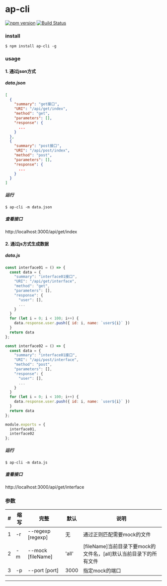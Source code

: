# ap-cli

<!--[![NPM version](https://img.shields.io/npm/v/ap-cli.svg?style=flat)](https://www.npmjs.com/package/ap-cli)-->
[![npm version](https://badge.fury.io/js/ap-cli.svg)](http://badge.fury.io/js/ap-cli)
[![Build Status](https://travis-ci.org/PengChen96/ap-cli.svg?branch=master)](https://travis-ci.org/PengChen96/ap-cli)

### install
```
$ npm install ap-cli -g
```

### usage
#### 1. 通过json方式
##### data.json
```json
[
  {
    "summary": "get接口",
    "URI": "/api/get/index",
    "method": "get",
    "parameters": [],
    "response": {
      ...
    }
  },
  {
    "summary": "post接口",
    "URI": "/api/post/index",
    "method": "post",
    "parameters": [],
    "response": {
      ...
    }
  }
]
```

##### 运行
```
$ ap-cli -m data.json
```
##### 查看接口
http://localhost:3000/api/get/index

#### 2. 通过js方式生成数据
##### data.js
```javascript
const interface01 = () => {
  const data = {
    "summary": "interface01接口",
    "URI": "/api/get/interface",
    "method": "get",
    "parameters": [],
    "response": {
      "user": [],
      ...
    }
  }
  for (let i = 0; i < 100; i++) {
    data.response.user.push({ id: i, name: `user${i}` })
  }
  return data
};

const interface02 = () => {
  const data = {
    "summary": "interface01接口",
    "URI": "/api/post/interface",
    "method": "post",
    "parameters": [],
    "response": {
      "user": [],
      ...
    }
  }
  for (let i = 0; i < 100; i++) {
    data.response.user.push({ id: i, name: `user${i}` })
  }
  return data
};

module.exports = {
  interface01,
  interface02
};
```
##### 运行
```
$ ap-cli -m data.js
```
##### 查看接口
http://localhost:3000/api/get/interface

### 参数
|#|缩写|完整|默认|说明|
|--|----|------|------|------|
|1|-r|--regexp [regexp]|无|通过正则匹配需要mock的文件|
|2|-m|--mock [fileName]|'all'|[fileName]当前目录下要mock的文件名，[all]默认当前目录下的所有文件|
|3|-p|--port [port]|3000|指定mock的端口|

<!--### TODO-->
<!--- [x] 正则匹配指定要mock的文件-->
<!--- [x] 通过js方式生成接口数据-->
<!--- [ ] 通过swagger文件mock数据-->

---